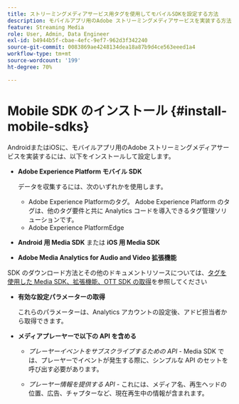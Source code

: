 ```yaml
---
title: ストリーミングメディアサービス用タグを使用してモバイルSDKを設定する方法
description: モバイルアプリ用のAdobe ストリーミングメディアサービスを実装する方法について説明します。
feature: Streaming Media
role: User, Admin, Data Engineer
exl-id: b4944b5f-cbae-4efc-9ef7-962d3f342240
source-git-commit: 0083869ae4248134dea18a87b9d4ce563eeed1a4
workflow-type: tm+mt
source-wordcount: '199'
ht-degree: 70%

---
```


# Mobile SDK のインストール {#install-mobile-sdks}

AndroidまたはiOSに、モバイルアプリ用のAdobe ストリーミングメディアサービスを実装するには、以下をインストールして設定します。

* **Adobe Experience Platform モバイル SDK**

  データを収集するには、次のいずれかを使用します。
   * Adobe Experience Platformのタグ。 Adobe Experience Platform のタグは、他のタグ要件と共に Analytics コードを導入できるタグ管理ソリューションです。
   * Adobe Experience PlatformEdge

* **Android 用 Media SDK** または **iOS 用 Media SDK**

* **Adobe Media Analytics for Audio and Video 拡張機能**

SDK のダウンロード方法とその他のドキュメントリソースについては、[タグを使用した Media SDK、拡張機能、OTT SDK の取得](/help/getting-started/download-sdks.md)を参照してください

* **有効な設定パラメーターの取得**

  これらのパラメーターは、Analytics アカウントの設定後、アドビ担当者から取得できます。

* **メディアプレーヤーで以下の API を含める**

   * *プレーヤーイベントをサブスクライブするための API* - Media SDK では、プレーヤーでイベントが発生する際に、シンプルな API のセットを呼び出す必要があります。

   * *プレーヤー情報を提供する API* - これには、メディア名、再生ヘッドの位置、広告、チャプターなど、現在再生中の情報が含まれます。
